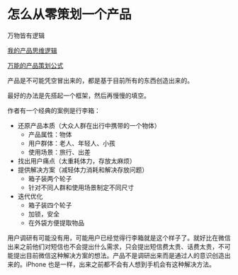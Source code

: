 # 怎么从零策划一个产品

万物皆有逻辑

[我的产品思维逻辑](https://tangjie.me/blog/73.html)

[万能的产品策划公式](https://tangjie.me/blog/80.html)

产品是不可能凭空冒出来的，都是基于目前所有的东西创造出来的。

最好的办法是先搭起一个框架，然后再慢慢的填空。

作者有一个经典的案例是行李箱：

- 还原产品本质（大众人群在出行中携带的一个物体）
  - 产品属性：物体
  - 用户群体：老人、年轻人、小孩
  - 使用场景：旅行、出差
- 找出用户痛点（太重耗体力，存放太麻烦）
- 提供解决方案（减轻体力消耗和解决存放问题）
  - 箱子装两个轮子
  - 针对不同人群和使用场景制定不同尺寸
- 迭代优化
  - 箱子装四个轮子
  - 加锁，安全
  - 在外袋方便提取物品

用户调研有可能没有用，可能用户已经觉得行李箱就是这个样子了。就好比在微信出来之前他们对短信也不会提出什么需求，只会提出短信费太贵、话费太贵，不可能提出目前微信这种解决方案的想法。产品不是调研出来而是通过人的意识创造出来的。iPhone 也是一样，出来之前都不会有人想到手机会有这种解决方法。

